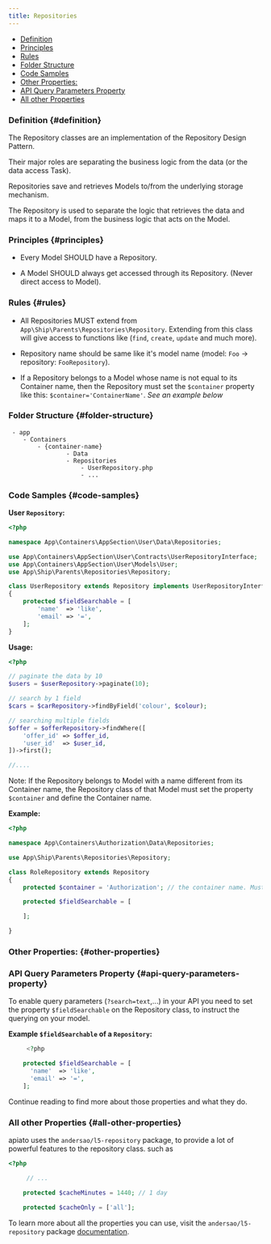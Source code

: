 ```yaml
---
title: Repositories
---
```


* [Definition](#definition)
* [Principles](#principles)
* [Rules](#rules)
* [Folder Structure](#folder-structure)
* [Code Samples](#code-samples)
* [Other Properties:](#other-properties)
* [API Query Parameters Property](#api-query-parameters-property)
* [All other Properties](#all-other-properties)


### Definition {#definition}

The Repository classes are an implementation of the Repository Design Pattern.

Their major roles are separating the business logic from the data (or the data access Task).

Repositories save and retrieves Models to/from the underlying storage mechanism.

The Repository is used to separate the logic that retrieves the data and maps it to a Model, from the business logic that acts on the Model.

### Principles {#principles}

- Every Model SHOULD have a Repository.

- A Model SHOULD always get accessed through its Repository. (Never direct access to Model).

### Rules {#rules}

- All Repositories MUST extend from `App\Ship\Parents\Repositories\Repository`. Extending from this class will give access to functions like (`find`, `create`, `update` and much more).

- Repository name should be same like it's model name (model: `Foo` -> repository: `FooRepository`).

- If a Repository belongs to a Model whose name is not equal to its Container name, then the Repository must set the `$container` property like this: `$container='ContainerName'`. *See an example below*

### Folder Structure {#folder-structure}

```
 - app
    - Containers
        - {container-name}
                - Data
                - Repositories
                    - UserRepository.php
                    - ...
```

### Code Samples {#code-samples}

**User `Repository`:**

```php
<?php

namespace App\Containers\AppSection\User\Data\Repositories;

use App\Containers\AppSection\User\Contracts\UserRepositoryInterface;
use App\Containers\AppSection\User\Models\User;
use App\Ship\Parents\Repositories\Repository;

class UserRepository extends Repository implements UserRepositoryInterface
{
    protected $fieldSearchable = [
        'name'  => 'like',
        'email' => '=',
    ];
}
```

**Usage:**

```php
<?php

// paginate the data by 10
$users = $userRepository->paginate(10);

// search by 1 field
$cars = $carRepository->findByField('colour', $colour);

// searching multiple fields
$offer = $offerRepository->findWhere([
    'offer_id' => $offer_id,
    'user_id'  => $user_id,
])->first();

//....
```

Note: If the Repository belongs to Model with a name different from its Container name, the Repository class of that Model must set the property `$container` and define the Container name.

**Example:**

```php
<?php

namespace App\Containers\Authorization\Data\Repositories;

use App\Ship\Parents\Repositories\Repository;

class RoleRepository extends Repository
{
    protected $container = 'Authorization'; // the container name. Must be set when the model has different name than the container

    protected $fieldSearchable = [

    ];

}
```

### Other Properties: {#other-properties}

### API Query Parameters Property {#api-query-parameters-property}

To enable query parameters (`?search=text`,...) in your API you need to set the property `$fieldSearchable` on the Repository class, to instruct the querying on your model.

**Example `$fieldSearchable` of a `Repository`:**

```php
	 <?php

	protected $fieldSearchable = [
	  'name'  => 'like',
	  'email' => '=',
	];
```

Continue reading to find more about those properties and what they do.

### All other Properties {#all-other-properties}

apiato uses the `andersao/l5-repository` package, to provide a lot of powerful features to the repository class. such as

```php
<?php

	 // ...

    protected $cacheMinutes = 1440; // 1 day

    protected $cacheOnly = ['all'];

```

To learn more about all the properties you can use, visit the `andersao/l5-repository` package [documentation](https://github.com/andersao/l5-repository).
